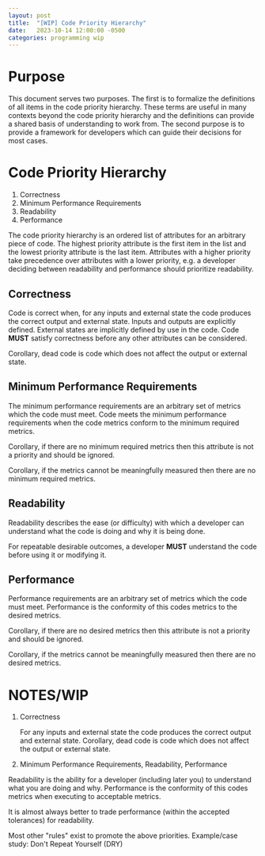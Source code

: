 ```yaml
---
layout: post
title:  "[WIP] Code Priority Hierarchy"
date:   2023-10-14 12:00:00 -0500
categories: programming wip
---
```


# Purpose

This document serves two purposes.
The first is to formalize the definitions of all items in the code priority hierarchy.
These terms are useful in many contexts beyond the code priority hierarchy and the definitions can provide a shared
basis of understanding to work from.
The second purpose is to provide a framework for developers which can guide their decisions for most cases.

# Code Priority Hierarchy

1. Correctness
2. Minimum Performance Requirements
3. Readability
4. Performance

The code priority hierarchy is an ordered list of attributes for an arbitrary piece of code.
The highest priority attribute is the first item in the list and the lowest priority attribute is the last item.
Attributes with a higher priority take precedence over attributes with a lower priority, e.g. a developer deciding
between readability and performance should prioritize readability.

## Correctness

Code is correct when, for any inputs and external state the code produces the correct output and external state.
Inputs and outputs are explicitly defined.
External states are implicitly defined by use in the code.
Code **MUST** satisfy correctness before any other attributes can be considered.

Corollary, dead code is code which does not affect the output or external state.

## Minimum Performance Requirements

The minimum performance requirements are an arbitrary set of metrics which the code must meet.
Code meets the minimum performance requirements when the code metrics conform to the minimum required metrics.

Corollary, if there are no minimum required metrics then this attribute is not a priority and should be ignored.

Corollary, if the metrics cannot be meaningfully measured then there are no minimum required metrics.

## Readability

Readability describes the ease (or difficulty) with which a developer can understand what the code is doing and why it
is being done.


For repeatable desirable outcomes, a developer **MUST** understand the code before using it or modifying it.


## Performance

Performance requirements are an arbitrary set of metrics which the code must meet.
Performance is the conformity of this codes metrics to the desired metrics.

Corollary, if there are no desired metrics then this attribute is not a priority and should be ignored.

Corollary, if the metrics cannot be meaningfully measured then there are no desired metrics.

# NOTES/WIP

[TODO]: <> (why does this matter???)

[TODO]: <> (purpose!)

1. Correctness

   For any inputs and external state the code produces the correct output and external state.
   Corollary, dead code is code which does not affect the output or external state.

2. Minimum Performance Requirements, Readability, Performance

Readability is the ability for a developer (including later you) to understand what you are doing and why.
Performance is the conformity of this codes metrics when executing to acceptable metrics.

It is almost always better to trade performance (within the accepted tolerances) for readability.

Most other "rules" exist to promote the above priorities.
Example/case study: Don't Repeat Yourself (DRY)


